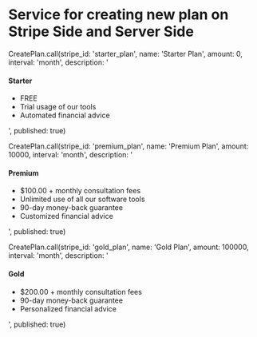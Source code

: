 






# Service for creating new plan on Stripe Side and Server Side
CreatePlan.call(stripe_id: 'starter_plan', name: 'Starter Plan',
  amount: 0, interval: 'month',
  description: '<h4 class="text-center">Starter</h4><ul><li> FREE </li><li> Trial usage of our tools </li><li> Automated financial advice </li></ul>',
  published: true)

CreatePlan.call(stripe_id: 'premium_plan', name: 'Premium Plan',
  amount: 10000, interval: 'month',
  description: '<h4 class="text-center">Premium</h4><ul><li> $100.00 + monthly consultation fees </li><li> Unlimited use of all our software tools </li><li> 90-day money-back guarantee </li><li> Customized financial advice </li></ul>',
  published: true)

CreatePlan.call(stripe_id: 'gold_plan', name: 'Gold Plan',
  amount: 100000, interval: 'month',
  description: '<h4 class="text-center">Gold</h4><ul><li> $200.00 + monthly consultation fees </li><li> 90-day money-back guarantee </li><li> Personalized financial advice </li></ul>',
  published: true)
